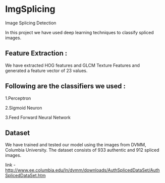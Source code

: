 # ImgSplicing
Image Splicing Detection

In this project we have used deep learning techniques to classify spliced images. 

## Feature Extraction :

We have extracted HOG features and GLCM Texture Features and generated a feature vector of 23 values.

## Following are the classifiers we used :

1.Perceptron

2.Sigmoid Neuron

3.Feed Forward Neural Network

## Dataset

We have trained and tested our model using the images from DVMM, Columbia University.
The dataset consists of 933 authentic and 912 spliced images.

link - http://www.ee.columbia.edu/ln/dvmm/downloads/AuthSplicedDataSet/AuthSplicedDataSet.htm
